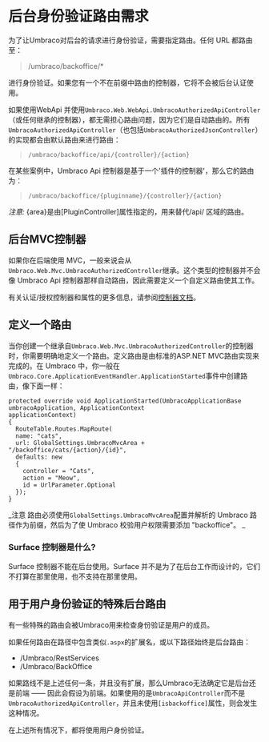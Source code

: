 # 后台身份验证路由需求 #

为了让Umbraco对后台的请求进行身份验证，需要指定路由。任何 URL 都路由至：

> /umbraco/backoffice/*

进行身份验证。如果您有一个不在前缀中路由的控制器，它将不会被后台认证使用。

如果使用WebApi 并使用`Umbraco.Web.WebApi.UmbracoAuthorizedApiController`（或任何继承的控制器），都无需担心路由问题，因为它们是自动路由的。所有`UmbracoAuthorizedApiController`（也包括`UmbracoAuthorizedJsonController`）的实现都会由默认路由来进行路由：

> `/umbraco/backoffice/api/{controller}/{action}`

在某些案例中，Umbraco Api 控制器是基于一个'插件的控制器'，那么它的路由为：

> `/umbraco/backoffice/{pluginname}/{controller}/{action}`

_注意:_ {area}是由[PluginController]属性指定的，用来替代/api/ 区域的路由。


## 后台MVC控制器 ##

如果你在后端使用 MVC，一般来说会从`Umbraco.Web.Mvc.UmbracoAuthorizedController`继承。这个类型的控制器并不会像 Umbraco Api 控制器那样自动路由，因此需要定义一个自定义路由使其工作。

有关认证/授权控制器和属性的更多信息，请参阅[控制器文档](../../../Implementation/Controllers/index.md)。

## 定义一个路由 ##
当你创建一个继承自`Umbraco.Web.Mvc.UmbracoAuthorizedController`的控制器时，你需要明确地定义一个路由。定义路由是由标准的ASP.NET MVC路由实现来完成的。在 Umbraco 中，你一般在`Umbraco.Core.ApplicationEventHandler.ApplicationStarted`事件中创建路由，像下面一样：


    protected override void ApplicationStarted(UmbracoApplicationBase umbracoApplication, ApplicationContext    
    applicationContext)
    {
      RouteTable.Routes.MapRoute(
      name: "cats",
      url: GlobalSettings.UmbracoMvcArea + "/backoffice/cats/{action}/{id}",
      defaults: new
      {
        controller = "Cats",
        action = "Meow",
        id = UrlParameter.Optional
      });
    }

_注意 路由必须使用`GlobalSettings.UmbracoMvcArea`配置并解析的 Umbraco 路径作为前缀，然后为了使 Umbraco 校验用户权限需要添加 "backoffice"。 _

### Surface 控制器是什么? ###
Surface 控制器不能在后台使用。Surface 并不是为了在后台工作而设计的，它们不打算在那里使用，也不支持在那里使用。

## 用于用户身份验证的特殊后台路由 ##
有一些特殊的路由会被Umbraco用来检查身份验证是用户的成员。

如果任何路由在路径中包含类似`.aspx`的扩展名，或以下路径始终是后台路由：

*  /Umbraco/RestServices
*  /Umbraco/BackOffice

如果路线不是上述任何一条，并且没有扩展，那么Umbraco无法确定它是后台还是前端 —— 因此会假设为前端。如果使用的是`UmbracoApiController`而不是`UmbracoAuthorizedApiController`，并且未使用`[isbackoffice]`属性，则会发生这种情况。

在上述所有情况下，都将使用用户身份验证。
